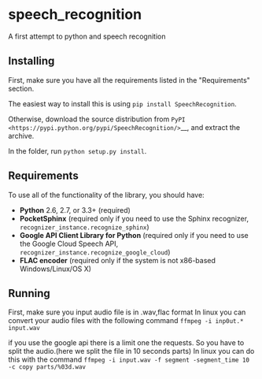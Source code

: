 # speech_recognition
A first attempt to python and speech recognition

Installing
----------

First, make sure you have all the requirements listed in the "Requirements" section. 

The easiest way to install this is using ``pip install SpeechRecognition``.

Otherwise, download the source distribution from `PyPI <https://pypi.python.org/pypi/SpeechRecognition/>`__, and extract the archive.

In the folder, run ``python setup.py install``.

Requirements
------------

To use all of the functionality of the library, you should have:

* **Python** 2.6, 2.7, or 3.3+ (required)
* **PocketSphinx** (required only if you need to use the Sphinx recognizer, ``recognizer_instance.recognize_sphinx``)
* **Google API Client Library for Python** (required only if you need to use the Google Cloud Speech API, ``recognizer_instance.recognize_google_cloud``)
* **FLAC encoder** (required only if the system is not x86-based Windows/Linux/OS X)


Running
------------

First,  make sure you input audio file is in .wav,flac format
In linux you can convert your audio files with the following command
``ffmpeg -i inp0ut.* input.wav``

if you use the google api there is a limit one the requests.
So you have to split the audio.(here we split the file in 10 seconds parts)
In linux you can do this with the command
``ffmpeg -i input.wav -f segment -segment_time 10 -c copy parts/%03d.wav``
